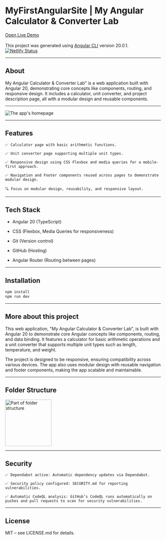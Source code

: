 # MyFirstAngularSite | My Angular Calculator & Converter Lab

<a href="https://my-first-angular-site.netlify.app/" target="_blank" rel="noopener noreferrer"> Open Live Demo </a> <br><br>
This project was generated using [Angular CLI](https://github.com/angular/angular-cli) version 20.0.1.
[![Netlify Status](https://api.netlify.com/api/v1/badges/ee476659-27a3-4bae-b60d-4a4ac13ef190/deploy-status)](https://app.netlify.com/projects/my-first-angular-site/deploys)

---

## About

My Angular Calculator & Converter Lab" is a web application built with Angular 20, demonstrating core concepts like components, routing, and responsive design. It includes a calculator, unit converter, and project description page, all with a modular design and reusable components. 

---

<img width="auto" height="auto" alt="The app's homepage" src="https://github.com/user-attachments/assets/909ffbc7-78b1-4457-8c17-a59f3a497b29" />

---

## Features

    ✅ Calculator page with basic arithmetic functions.

    ✅ Unit converter page supporting multiple unit types.

    ✅ Responsive design using CSS Flexbox and media queries for a mobile-first approach.

    ✅ Navigation and Footer components reused across pages to demonstrate modular design.

    🔍 Focus on modular design, reusability, and responsive layout.

---


## Tech Stack

- Angular 20 (TypeScript)

- CSS (Flexbox, Media Queries for responsiveness)

- Git (Version control)

- GitHub (Hosting)

- Angular Router (Routing between pages)

---

## Installation

```bash
npm install
npm run dev
```
---

## More about this project

This web application, "My Angular Calculator & Converter Lab", is built with Angular 20 to demonstrate core Angular concepts like components, routing, and data binding. It features a calculator for basic arithmetic operations and a unit converter that supports multiple unit types such as length, temperature, and weight.

The project is designed to be responsive, ensuring compatibility across various devices. The app also uses modular design with reusable navigation and footer components, making the app scalable and maintainable.

---

## Folder Structure
<img width="150" height="auto" alt="Part of folder structure" src="https://github.com/user-attachments/assets/2dcfb473-758a-4b7e-8cde-0efc177da03d" />

---

## Security

    ✅ Dependabot active: Automatic dependency updates via Dependabot.

    ✅ Security policy configured: SECURITY.md for reporting vulnerabilities.

    ✅ Automatic CodeQL analysis: GitHub’s CodeQL runs automatically on pushes and pull requests to scan for security vulnerabilities.

---

## License

MIT – see LICENSE.md for details.
